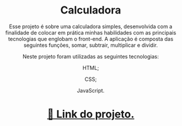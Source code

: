 <h1 align="center">Calculadora</h1>

<p align="center">Esse projeto é sobre uma calculadora simples, desenvolvida com a finalidade de colocar em prática minhas habilidades com as principais tecnologias que englobam o front-end. A aplicação é composta das seguintes funções, somar, subtrair, multiplicar e dividir.</p>

<p align="center">Neste projeto foram utilizadas as seguintes tecnologias:</p>
<p align="center">HTML;</p>
<p align="center">CSS;</p>
<p align="center">JavaScript.</p>

<h1 align="center">
    <a href="https://ourcalculatorapp.netlify.app/" target="_blank">🔗 Link do projeto.</a>
</h1>

